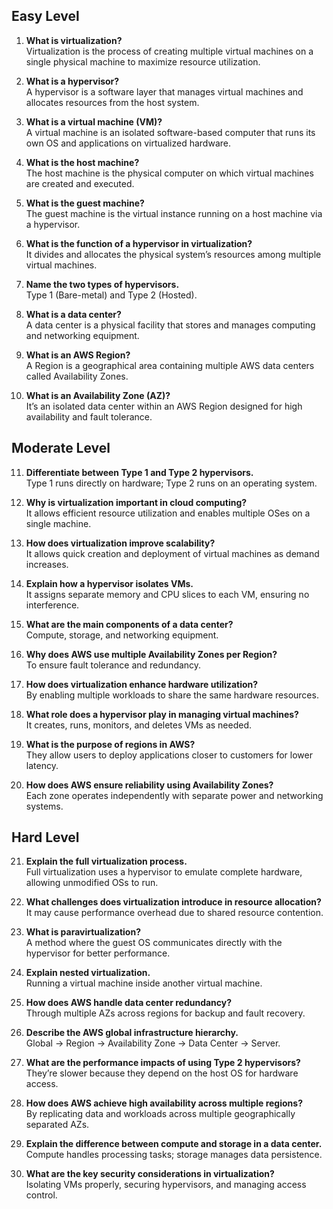 ## Easy Level

1. **What is virtualization?**  
   Virtualization is the process of creating multiple virtual machines on a single physical machine to maximize resource utilization.

2. **What is a hypervisor?**  
   A hypervisor is a software layer that manages virtual machines and allocates resources from the host system.

3. **What is a virtual machine (VM)?**  
   A virtual machine is an isolated software-based computer that runs its own OS and applications on virtualized hardware.

4. **What is the host machine?**  
   The host machine is the physical computer on which virtual machines are created and executed.

5. **What is the guest machine?**  
   The guest machine is the virtual instance running on a host machine via a hypervisor.

6. **What is the function of a hypervisor in virtualization?**  
   It divides and allocates the physical system’s resources among multiple virtual machines.

7. **Name the two types of hypervisors.**  
   Type 1 (Bare-metal) and Type 2 (Hosted).

8. **What is a data center?**  
   A data center is a physical facility that stores and manages computing and networking equipment.

9. **What is an AWS Region?**  
   A Region is a geographical area containing multiple AWS data centers called Availability Zones.

10. **What is an Availability Zone (AZ)?**  
    It’s an isolated data center within an AWS Region designed for high availability and fault tolerance.

## Moderate Level

11. **Differentiate between Type 1 and Type 2 hypervisors.**  
    Type 1 runs directly on hardware; Type 2 runs on an operating system.

12. **Why is virtualization important in cloud computing?**  
    It allows efficient resource utilization and enables multiple OSes on a single machine.

13. **How does virtualization improve scalability?**  
    It allows quick creation and deployment of virtual machines as demand increases.

14. **Explain how a hypervisor isolates VMs.**  
    It assigns separate memory and CPU slices to each VM, ensuring no interference.

15. **What are the main components of a data center?**  
    Compute, storage, and networking equipment.

16. **Why does AWS use multiple Availability Zones per Region?**  
    To ensure fault tolerance and redundancy.

17. **How does virtualization enhance hardware utilization?**  
    By enabling multiple workloads to share the same hardware resources.

18. **What role does a hypervisor play in managing virtual machines?**  
    It creates, runs, monitors, and deletes VMs as needed.

19. **What is the purpose of regions in AWS?**  
    They allow users to deploy applications closer to customers for lower latency.

20. **How does AWS ensure reliability using Availability Zones?**  
    Each zone operates independently with separate power and networking systems.

## Hard Level

21. **Explain the full virtualization process.**  
    Full virtualization uses a hypervisor to emulate complete hardware, allowing unmodified OSs to run.

22. **What challenges does virtualization introduce in resource allocation?**  
    It may cause performance overhead due to shared resource contention.

23. **What is paravirtualization?**  
    A method where the guest OS communicates directly with the hypervisor for better performance.

24. **Explain nested virtualization.**  
    Running a virtual machine inside another virtual machine.

25. **How does AWS handle data center redundancy?**  
    Through multiple AZs across regions for backup and fault recovery.

26. **Describe the AWS global infrastructure hierarchy.**  
    Global → Region → Availability Zone → Data Center → Server.

27. **What are the performance impacts of using Type 2 hypervisors?**  
    They’re slower because they depend on the host OS for hardware access.

28. **How does AWS achieve high availability across multiple regions?**  
    By replicating data and workloads across multiple geographically separated AZs.

29. **Explain the difference between compute and storage in a data center.**  
    Compute handles processing tasks; storage manages data persistence.

30. **What are the key security considerations in virtualization?**  
    Isolating VMs properly, securing hypervisors, and managing access control.
